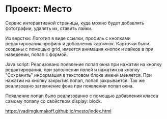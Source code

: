 # Проект: Место

Сервис интерактивной страницы, куда можно будет добавлять фотографии, удалять их, ставить лайки.

Из верстки: Логотип в виде ссылки, профиль с кнопками редактирования профиля и добавления картинок. Карточки были созданы с помощью grid, имеется анимация кнопок и лайков в при наведении, попап с формой. 

Java script: Реализовано появление попап окна при нажатии на кнопку редактирования, при заполнении полей и нажатии на кнопку "Сохранить" информация в текстовом блоке имени меняется. При нажатии на кнопку закрытия попап, попап закрывается. Так же реализовано затемнение фона при появлении попап окна. 

Появление попап было реализованно с помощью добавления класса самому попапу со свойством display: block. 

https://vadimglumakoff.github.io/mesto/index.html

